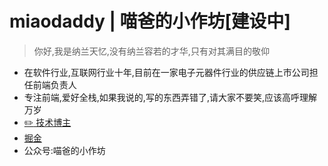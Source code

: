 # miaodaddy | 喵爸的小作坊[建设中]

> 你好,我是纳兰天忆,没有纳兰容若的才华,只有对其满目的敬仰

- 在软件行业,互联网行业十年,目前在一家电子元器件行业的供应链上市公司担任前端负责人
- 专注前端,爱好全栈,如果我说的,写的东西弄错了,请大家不要笑,应该高呼理解万岁
- [:pencil2: 技术博主](https://miaodaddy.xyz)
- [掘金](https://juejin.cn/user/1679709495365405)
- 公众号:喵爸的小作坊